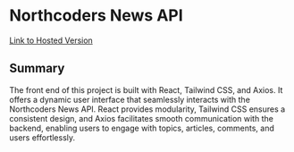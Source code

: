 # Northcoders News API



[Link to Hosted Version](<https://nc-newsli.netlify.app/?sort_by=created_at&order=desc/>)

## Summary

The front end of this project is built with React, Tailwind CSS, and Axios. It offers a dynamic user interface that seamlessly interacts with the Northcoders News API. React provides modularity, Tailwind CSS ensures a consistent design, and Axios facilitates smooth communication with the backend, enabling users to engage with topics, articles, comments, and users effortlessly.
